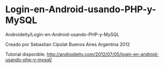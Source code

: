 Login-en-Android-usando-PHP-y-MySQL
===================================

Androideity/Login-en-Android-usando-PHP-y-MySQL

Creado por Sebastian Cipolat Buenos Aires Argentina 2012

Tutorial disponible:
http://androideity.com/2012/07/05/login-en-android-usando-php-y-mysql/
